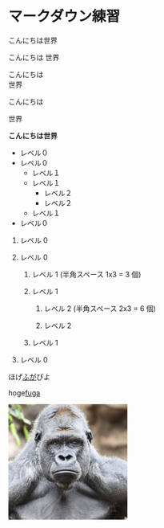 # マークダウン練習
こんにちは世界

こんにちは
世界

こんにちは  
世界

こんにちは

世界

**こんにちは世界**

- レベル０
- レベル０
    - レベル１  
    - レベル１
      - レベル２
      - レベル２
    - レベル１  
- レベル０

1. レベル 0

1. レベル 0

   1. レベル 1 (半角スペース 1x3 = 3 個)

   1. レベル 1

      1. レベル 2 (半角スペース 2x3 = 6 個)

      1. レベル 2

   1. レベル 1

1. レベル 0


ほげ[ふが](https://github.com/)ぴよ


hoge[fuga](./fuga/fuga.md)

![ほげ](./hoge.png)